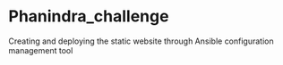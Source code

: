 # Phanindra_challenge
Creating and deploying the static website through Ansible configuration management tool 
